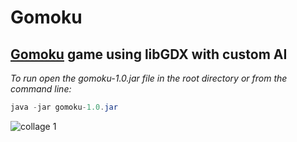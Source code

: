 # Gomoku
## [Gomoku](https://en.wikipedia.org/wiki/Gomoku) game using libGDX with custom AI 
*To run open the gomoku-1.0.jar file in the root directory or from the command line:*
```java
java -jar gomoku-1.0.jar 
```
![collage 1](https://user-images.githubusercontent.com/25648700/42423533-a1062abc-8304-11e8-92a3-08bf2240f9d0.jpg)
